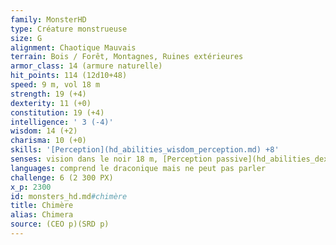 ```yaml
---
family: MonsterHD
type: Créature monstrueuse
size: G
alignment: Chaotique Mauvais
terrain: Bois / Forêt, Montagnes, Ruines extérieures
armor_class: 14 (armure naturelle)
hit_points: 114 (12d10+48)
speed: 9 m, vol 18 m
strength: 19 (+4)
dexterity: 11 (+0)
constitution: 19 (+4)
intelligence: ' 3 (-4)'
wisdom: 14 (+2)
charisma: 10 (+0)
skills: '[Perception](hd_abilities_wisdom_perception.md) +8'
senses: vision dans le noir 18 m, [Perception passive](hd_abilities_dexterity_perception_passive.md) 18
languages: comprend le draconique mais ne peut pas parler
challenge: 6 (2 300 PX)
x_p: 2300
id: monsters_hd.md#chimère
title: Chimère
alias: Chimera
source: (CEO p)(SRD p)
---
```


